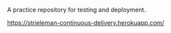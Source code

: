 A practice repository for testing and deployment.

https://strieleman-continuous-delivery.herokuapp.com/
